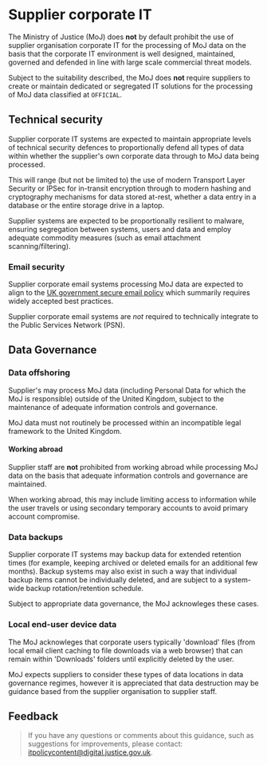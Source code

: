 # Supplier corporate IT

The Ministry of Justice \(MoJ\) does **not** by default prohibit the use of supplier organisation corporate IT for the processing of MoJ data on the basis that the corporate IT environment is well designed, maintained, governed and defended in line with large scale commercial threat models.

Subject to the suitability described, the MoJ does **not** require suppliers to create or maintain dedicated or segregated IT solutions for the processing of MoJ data classified at `OFFICIAL`.

## Technical security

Supplier corporate IT systems are expected to maintain appropriate levels of technical security defences to proportionally defend all types of data within whether the supplier's own corporate data through to MoJ data being processed.

This will range \(but not be limited to\) the use of modern Transport Layer Security or IPSec for in-transit encryption through to modern hashing and cryptography mechanisms for data stored at-rest, whether a data entry in a database or the entire storage drive in a laptop.

Supplier systems are expected to be proportionally resilient to malware, ensuring segregation between systems, users and data and employ adequate commodity measures \(such as email attachment scanning/filtering\).

### Email security

Supplier corporate email systems processing MoJ data are expected to align to the [UK government secure email policy](https://www.gov.uk/guidance/securing-government-email) which summarily requires widely accepted best practices.

Supplier corporate email systems are *not* required to technically integrate to the Public Services Network \(PSN\).

## Data Governance

### Data offshoring

Supplier's may process MoJ data \(including Personal Data for which the MoJ is responsible\) outside of the United Kingdom, subject to the maintenance of adequate information controls and governance.

MoJ data must not routinely be processed within an incompatible legal framework to the United Kingdom.

#### Working abroad

Supplier staff are **not** prohibited from working abroad while processing MoJ data on the basis that adequate information controls and governance are maintained.

When working abroad, this may include limiting access to information while the user travels or using secondary temporary accounts to avoid primary account compromise.

### Data backups

Supplier corporate IT systems may backup data for extended retention times \(for example, keeping archived or deleted emails for an additional few months\). Backup systems may also exist in such a way that individual backup items cannot be individually deleted, and are subject to a system-wide backup rotation/retention schedule.

Subject to appropriate data governance, the MoJ acknowleges these cases.

### Local end-user device data

The MoJ acknowleges that corporate users typically 'download' files \(from local email client caching to file downloads via a web browser\) that can remain within 'Downloads' folders until explicitly deleted by the user.

MoJ expects suppliers to consider these types of data locations in data governance regimes, however it is appreciated that data destruction may be guidance based from the supplier organisation to supplier staff.

## Feedback

> If you have any questions or comments about this guidance, such as suggestions for improvements, please contact: [itpolicycontent@digital.justice.gov.uk](mailto:itpolicycontent@digital.justice.gov.uk).

